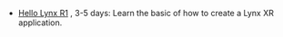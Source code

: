 
- [Hello Lynx R1](HelloVR/LynxR1/index.md) , 3-5 days: Learn the basic of how to create a Lynx XR application.
